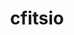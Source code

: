---
title: "cfitsio"
layout: cache
categories: [package, develop]
meta: {"compilers": ["gcc@11.4.0"], "num_specs": 3, "num_specs_by_stack": {"hep": 3, "root": 3}, "oss": ["ubuntu22.04"], "platforms": ["linux"], "stacks": ["hep", "root"], "targets": ["x86_64_v3"], "versions": ["4.5.0"]}
spec_details: [{"compiler": "gcc@11.4.0", "hash": "geyvr4fl5r3h5ytmtfcimmql7veqbfi6", "os": "ubuntu22.04", "platform": "linux", "size": "-", "stacks": ["hep", "root"], "target": "x86_64_v3", "variants": ["build_system=autotools", "+bzip2", "+fortran"], "versions": ["4.5.0"]}, {"compiler": "gcc@11.4.0", "hash": "ywxh4mwq45vndhrlblojjr6yhcktuayk", "os": "ubuntu22.04", "platform": "linux", "size": "-", "stacks": ["hep", "root"], "target": "x86_64_v3", "variants": ["build_system=autotools", "+bzip2", "+fortran"], "versions": ["4.5.0"]}, {"compiler": "gcc@11.4.0", "hash": "zfmbwve3etdbke7m2mvsjkkdq4gl73ca", "os": "ubuntu22.04", "platform": "linux", "size": "-", "stacks": ["hep", "root"], "target": "x86_64_v3", "variants": ["build_system=autotools", "+bzip2", "+fortran"], "versions": ["4.5.0"]}]
---